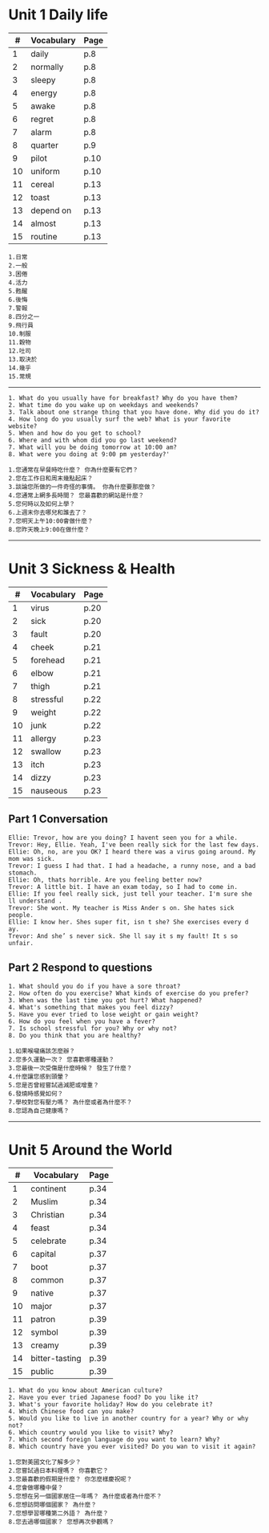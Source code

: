 # Unit 1 Daily life
|#|Vocabulary|Page|
|-|---------|-----|
|1|daily|p.8|
|2|normally|p.8|
|3|sleepy|p.8|
|4|energy|p.8|
|5|awake|p.8|
|6|regret|p.8|
|7|alarm|p.8|
|8|quarter|p.9|
|9|pilot|p.10|
|10|uniform|p.10|
|11|cereal|p.13|
|12|toast|p.13|
|13|depend on|p.13|
|14|almost|p.13|
|15|routine|p.13|

```
1.日常
2.一般
3.困倦
4.活力
5.甦醒
6.後悔
7.警報
8.四分之一
9.飛行員
10.制服
11.穀物
12.吐司
13.取決於
14.幾乎
15.常規
```
___
```
1. What do you usually have for breakfast? Why do you have them? 
2. What time do you wake up on weekdays and weekends? 
3. Talk about one strange thing that you have done. Why did you do it? 
4. How long do you usually surf the web? What is your favorite website? 
5. When and how do you get to school? 
6. Where and with whom did you go last weekend? 
7. What will you be doing tomorrow at 10:00 am? 
8. What were you doing at 9:00 pm yesterday?'
```
```
1.您通常在早餐時吃什麼？ 你為什麼要有它們？
2.您在工作日和周末幾點起床？
3.談論您所做的一件奇怪的事情。 你為什麼要那麼做？
4.您通常上網多長時間？ 您最喜歡的網站是什麼？
5.您何時以及如何上學？
6.上週末你去哪兒和誰去了？
7.您明天上午10:00會做什麼？
8.您昨天晚上9:00在做什麼？
```
___
# Unit 3 Sickness & Health

|#|Vocabulary|Page|
|-|---------|-----|
|1|virus|p.20|
|2|sick|p.20|
|3|fault|p.20|
|4|cheek|p.21|
|5|forehead|p.21|
|6|elbow|p.21|
|7|thigh|p.21|
|8|stressful|p.22|
|9|weight|p.22|
|10|junk|p.22|
|11|allergy|p.23|
|12|swallow|p.23|
|13|itch|p.23|
|14|dizzy|p.23|
|15|nauseous|p.23|

## Part 1 Conversation
```
Ellie: Trevor, how are you doing? I havent seen you for a while.
Trevor: Hey, Ellie. Yeah, I've been really sick for the last few days.
Ellie: Oh, no, are you OK? I heard there was a virus going around. My mom was sick.
Trevor: I guess I had that. I had a headache, a runny nose, and a bad stomach.
Ellie: Oh, thats horrible. Are you feeling better now?
Trevor: A little bit. I have an exam today, so I had to come in.
Ellie: If you feel really sick, just tell your teacher. I'm sure she ll understand .
Trevor: She wont. My teacher is Miss Ander s on. She hates sick people.
Ellie: I know her. Shes super fit, isn t she? She exercises every d ay.
Trevor: And she’ s never sick. She ll say it s my fault! It s so unfair.
```
## Part 2 Respond to questions
```
1. What should you do if you have a sore throat? 
2. How often do you exercise? What kinds of exercise do you prefer? 
3. When was the last time you got hurt? What happened? 
4. What's something that makes you feel dizzy? 
5. Have you ever tried to lose weight or gain weight? 
6. How do you feel when you have a fever? 
7. Is school stressful for you? Why or why not? 
8. Do you think that you are healthy?
```
```
1.如果喉嚨痛該怎麼辦？
2.您多久運動一次？ 您喜歡哪種運動？
3.您最後一次受傷是什麼時候？ 發生了什麼？
4.什麼讓您感到頭暈？
5.您是否曾經嘗試過減肥或增重？
6.發燒時感覺如何？
7.學校對您有壓力嗎？ 為什麼或者為什麼不？
8.您認為自己健康嗎？
```
___
# Unit 5 Around the World

|#|Vocabulary|Page|
|-|---------|-----|
|1|continent|p.34|
|2|Muslim|p.34|
|3|Christian|p.34|
|4|feast|p.34|
|5|celebrate|p.34|
|6|capital|p.37|
|7|boot|p.37|
|8|common|p.37|
|9|native|p.37|
|10|major|p.37|
|11|patron|p.39|
|12|symbol|p.39|
|13|creamy|p.39|
|14|bitter-tasting|p.39|
|15|public|p.39|
```
1. What do you know about American culture? 
2. Have you ever tried Japanese food? Do you like it? 
3. What's your favorite holiday? How do you celebrate it? 
4. Which Chinese food can you make?
5. Would you like to live in another country for a year? Why or why not? 
6. Which country would you like to visit? Why? 
7. Which second foreign language do you want to learn? Why?
8. Which country have you ever visited? Do you wan to visit it again?
```
```
1.您對美國文化了解多少？
2.您嘗試過日本料理嗎？ 你喜歡它？
3.您最喜歡的假期是什麼？ 你怎麼樣慶祝呢？
4.您會做哪種中餐？
5.您想在另一個國家居住一年嗎？ 為什麼或者為什麼不？
6.您想訪問哪個國家？ 為什麼？
7.您想學習哪種第二外語？ 為什麼？
8.您去過哪個國家？ 您想再次參觀嗎？
```

